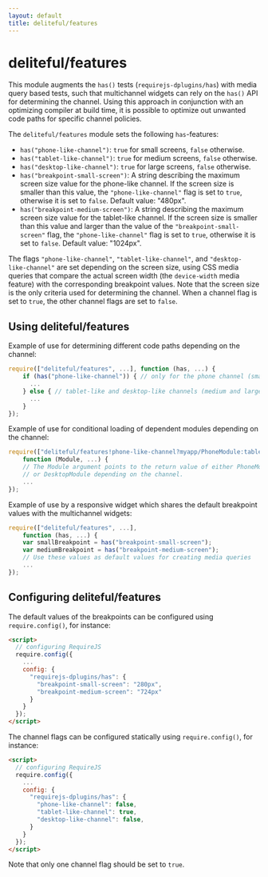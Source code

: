 ```yaml
---
layout: default
title: deliteful/features
---
```


# deliteful/features

This module augments the `has()` tests (`requirejs-dplugins/has`) with media query based tests,
such that multichannel widgets can rely on the `has()` API for determining the channel.
Using this approach in conjunction with an optimizing compiler at build time, it is possible
to optimize out unwanted code paths for specific channel policies.

The `deliteful/features` module sets the following `has`-features:

* `has("phone-like-channel")`: `true` for small screens, `false` otherwise.
* `has("tablet-like-channel")`: `true` for medium screens, `false` otherwise.
* `has("desktop-like-channel")`: `true` for large screens, `false` otherwise.
* `has("breakpoint-small-screen")`: A string describing the maximum screen size value
for the phone-like channel. If the screen size is smaller than this value, the
`"phone-like-channel"` flag is set to `true`, otherwise it is set to `false`. Default
value: "480px".
* `has("breakpoint-medium-screen")`: A string describing the maximum screen size value
for the tablet-like channel. If the screen size is smaller than this value and larger
than the value of the `"breakpoint-small-screen"` flag, the `"phone-like-channel"`
flag is set to `true`, otherwise it is set to `false`. Default value: "1024px".

The flags `"phone-like-channel"`, `"tablet-like-channel"`, and `"desktop-like-channel"`
are set depending on the screen size, using CSS media queries that compare the actual
screen width (the `device-width` media feature) with the corresponding breakpoint values.
Note that the screen size is the only criteria used for determining the channel. When a
channel flag is set to `true`, the other channel flags are set to `false`.

## Using deliteful/features

Example of use for determining different code paths depending on the channel:

```js
require(["deliteful/features", ...], function (has, ...) {
	if (has("phone-like-channel")) { // only for the phone channel (small screen)
	  ...
	} else { // tablet-like and desktop-like channels (medium and large screens)
	  ...
	}
});
```

Example of use for conditional loading of dependent modules depending on the channel:

```js
require(["deliteful/features!phone-like-channel?myapp/PhoneModule:tablet-like-channel?myapp/TabletModule:myapp/DesktopModule", ...],
	function (Module, ...) {
	// The Module argument points to the return value of either PhoneModule, TabletModule,
	// or DesktopModule depending on the channel.
	...
});
```

Example of use by a responsive widget which shares the default breakpoint values with the 
multichannel widgets:

```js
require(["deliteful/features", ...],
	function (has, ...) {
	var smallBreakpoint = has("breakpoint-small-screen");
	var mediumBreakpoint = has("breakpoint-medium-screen");
	// Use these values as default values for creating media queries
	...
});
```

## Configuring deliteful/features

The default values of the breakpoints can be configured using `require.config()`,
for instance:

```html
<script>
  // configuring RequireJS
  require.config({
    ...
    config: {
      "requirejs-dplugins/has": {
        "breakpoint-small-screen": "280px",
        "breakpoint-medium-screen": "724px"
      }
    }
  });
</script>
```

The channel flags can be configured statically using `require.config()`, for instance:

```html
<script>
  // configuring RequireJS
  require.config({
    ...
    config: {
      "requirejs-dplugins/has": {
        "phone-like-channel": false,
        "tablet-like-channel": true,
        "desktop-like-channel": false,
      }
    }
  });
</script>
```
Note that only one channel flag should be set to `true`.

